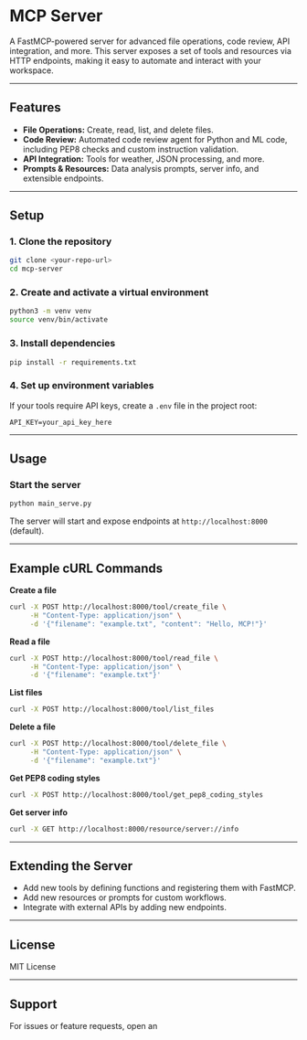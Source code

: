 # MCP Server

A FastMCP-powered server for advanced file operations, code review, API integration, and more. This server exposes a set of tools and resources via HTTP endpoints, making it easy to automate and interact with your workspace.

---

## Features

- **File Operations:** Create, read, list, and delete files.
- **Code Review:** Automated code review agent for Python and ML code, including PEP8 checks and custom instruction validation.
- **API Integration:** Tools for weather, JSON processing, and more.
- **Prompts & Resources:** Data analysis prompts, server info, and extensible endpoints.

---

## Setup

### 1. Clone the repository

```sh
git clone <your-repo-url>
cd mcp-server
```

### 2. Create and activate a virtual environment

```sh
python3 -m venv venv
source venv/bin/activate
```

### 3. Install dependencies

```sh
pip install -r requirements.txt
```

### 4. Set up environment variables

If your tools require API keys, create a `.env` file in the project root:

```
API_KEY=your_api_key_here
```

---

## Usage

### Start the server

```sh
python main_serve.py
```

The server will start and expose endpoints at `http://localhost:8000` (default).

---

## Example cURL Commands

**Create a file**
```sh
curl -X POST http://localhost:8000/tool/create_file \
     -H "Content-Type: application/json" \
     -d '{"filename": "example.txt", "content": "Hello, MCP!"}'
```

**Read a file**
```sh
curl -X POST http://localhost:8000/tool/read_file \
     -H "Content-Type: application/json" \
     -d '{"filename": "example.txt"}'
```

**List files**
```sh
curl -X POST http://localhost:8000/tool/list_files
```

**Delete a file**
```sh
curl -X POST http://localhost:8000/tool/delete_file \
     -H "Content-Type: application/json" \
     -d '{"filename": "example.txt"}'
```

**Get PEP8 coding styles**
```sh
curl -X POST http://localhost:8000/tool/get_pep8_coding_styles
```

**Get server info**
```sh
curl -X GET http://localhost:8000/resource/server://info
```

---

## Extending the Server

- Add new tools by defining functions and registering them with FastMCP.
- Add new resources or prompts for custom workflows.
- Integrate with external APIs by adding new endpoints.

---

## License

MIT License

---

## Support

For issues or feature requests, open an
